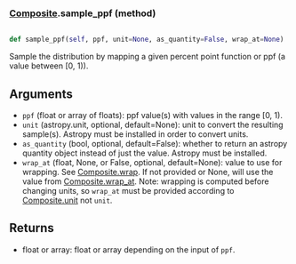 ### [Composite](Composite.md).sample_ppf (method)


```py

def sample_ppf(self, ppf, unit=None, as_quantity=False, wrap_at=None)

```



Sample the distribution by mapping a given percent point function or ppf
(a value between [0, 1)).

Arguments
------------
* `ppf` (float or array of floats): ppf value(s) with values in the range
    [0, 1).
* `unit` (astropy.unit, optional, default=None): unit to convert the
    resulting sample(s).  Astropy must be installed in order to convert
    units.
* `as_quantity` (bool, optional, default=False): whether to return an
    astropy quantity object instead of just the value.  Astropy must
    be installed.
* `wrap_at` (float, None, or False, optional, default=None): value to
    use for wrapping.  See [Composite.wrap](Composite.wrap.md).  If not provided or None,
    will use the value from [Composite.wrap_at](Composite.wrap_at.md).  Note: wrapping is
    computed before changing units, so `wrap_at` must be provided
    according to [Composite.unit](Composite.unit.md) not `unit`.

Returns
-----------
* float or array: float or array depending on the input of `ppf`.


